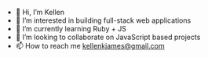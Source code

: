 - 👋 Hi, I’m Kellen 
- 👀 I’m interested in building full-stack web applications  
- 🌱 I’m currently learning Ruby + JS 
- 💞️ I’m looking to collaborate on JavaScript based projects
- 📫 How to reach me kellenkjames@gmail.com 

<!---
Kellenkjames/Kellenkjames is a ✨ special ✨ repository because its `README.md` (this file) appears on your GitHub profile.
You can click the Preview link to take a look at your changes.
--->
